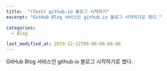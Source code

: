 ```yaml
---
title:  "(Test) github.io 블로그 시작하기"
excerpt: "GitHub Blog 서비스인 github.io 블로그 시작하기로 했다."

categories:
  - Blog

last_modified_at: 2019-12-12T09:00:00-00:00
---
```


GitHub Blog 서비스인 github.io 블로그 시작하기로 했다.
